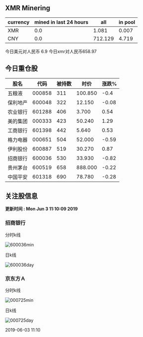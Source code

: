 ## XMR Minering

|currency|mined in last 24 hours|all|in pool|
|---|---|---|---|
|XMR|0.0|1.081|0.007|
|CNY|0.0|712.129|4.719|

今日美元对人民币 6.9	今日xmr对人民币658.97


## 今日重仓股 

|股名|代码|被持数|时价|涨跌%|
|---|---|---|---|---|
|五粮液|000858|311|100.850|-0.4|
|保利地产|600048|322|12.150|-0.08|
|农业银行|601288|406|3.700|0.54|
|美的集团|000333|423|50.240|1.29|
|工商银行|601398|442|5.640|0.53|
|格力电器|000651|504|52.000|-0.59|
|伊利股份|600887|519|30.270|0.87|
|招商银行|600036|530|33.930|-0.82|
|贵州茅台|600519|658|888.000|-0.22|
|中国平安|601318|690|78.780|-0.28|

## 关注股信息
**更新时间 : Mon Jun  3 11:10:09 2019**
### 招商银行 
分时k线

![600036min](http://image.sinajs.cn/newchart/min/n/sh600036.gif)

日k线

![600036day](http://image.sinajs.cn/newchart/daily/n/sh600036.gif)

### 京东方Ａ 
分时k线

![000725min](http://image.sinajs.cn/newchart/min/n/sz000725.gif)

日k线

![000725day](http://image.sinajs.cn/newchart/daily/n/sz000725.gif)

2019-06-03 11:10